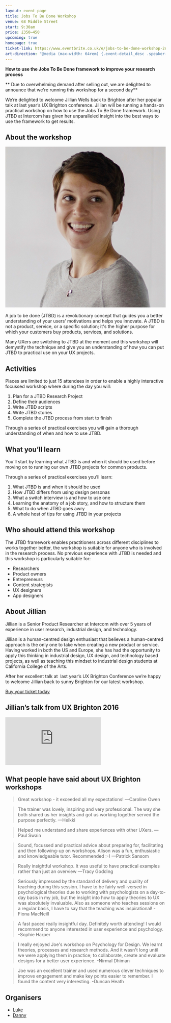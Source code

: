 ```yaml
---
layout: event-page  
title: Jobs To Be Done Workshop
venue: 68 Middle Street
start: 9:30am
price: £350–450
upcoming: true
homepage: true
ticket-link: https://www.eventbrite.co.uk/e/jobs-to-be-done-workshop-2nd-day-tickets-34836923175  
art-direction: "@media (max-width: 64rem) {.event-detail_desc .speaker-photo{width: 90%; max-width: 100px;}} @media (min-width: 60rem) {.event-detail_desc .speaker-photo {width: 30%; float: left; padding-right: 1em}} .speaker-photo {margin: 0; padding: 0; border: 0}"
---
```


__How to use the Jobs To Be Done framework to improve your research process__

** Due to overwhelming demand after selling out, we are delighted to announce that we're running this workshop for a second day**

We’re delighted to welcome Jillian Wells back to Brighton after her popular talk at last year’s UX Brighton conference. Jillian will be running a hands-on practical workshop on how to use the Jobs To Be Done framework. Using JTBD at Intercom has given her unparalleled insight into the best ways to use the framework to get results.

## About the workshop

<img id="Jillian" src="../assets/2017-jtbdWorkshop/jillian-wells-adjusted-1362.jpg" alt="Photo of Jillian" class="speaker-photo">

A job to be done (JTBD) is a revolutionary concept that guides you a better understanding of your users’ motivations and helps you innovate. A JTBD is not a product, service, or a specific solution; it's the higher purpose for which your customers buy products, services, and solutions.

Many UXers are switching to JTBD at the moment and this workshop will demystify the technique and give you an understanding of how you can put JTBD to practical use on your UX projects. 

## Activities

Places are limited to just 15 attendees in order to enable a highly interactive focussed workshop where during the day you will:

1. Plan for a JTBD Research Project
2. Define their audiences
3. Write JTBD scripts
4. Write JTBD stories
5. Complete the JTBD process from start to finish

Through a series of practical exercises you will gain a thorough understanding of when and how to use JTBD.

## What you’ll learn

You’ll start by learning what JTBD is and when it should be used before moving on to running our own JTBD projects for common products.

Through a series of practical exercises you’ll learn:

1. What JTBD is and when it should be used 
2. How JTBD differs from using design personas
3. What a switch interview is and how to use one
4. Learning the anatomy of a job story, and how to structure them
5. What to do when JTBD goes awry
6. A whole host of tips for using JTBD in your projects

## Who should attend this workshop

The JTBD framework enables practitioners across different disciplines to works together better, the workshop is suitable for anyone who is involved in the research process. No previous experience with JTBD is needed and this workshop is particularly suitable for:

* Researchers
* Product owners
* Entrepreneurs
* Content strategists
* UX designers
* App designers

## About Jillian

Jillian is a Senior Product Researcher at Intercom with over 5 years of experience in user research, industrial design, and technology.

Jillian is a human-centred design enthusiast that believes a human-centred approach is the only one to take when creating a new product or service. Having worked in both the US and Europe, she has had the opportunity to apply this thinking in industrial design, UX design, and technology based projects, as well as teaching this mindset to industrial design students at California College of the Arts.

After her excellent talk at  last year’s UX Brighton Conference we’re happy to welcome Jillian back to sunny Brighton for our latest workshop. 

<a href="https://www.eventbrite.co.uk/e/jobs-to-be-done-workshop-2nd-day-tickets-34836923175">Buy your ticket today</a>

## Jillian’s talk from UX Brighton 2016

<div class="responsive-height-limiter"><div class="embed-container hd"><iframe src="https://www.youtube.com/embed/85VeGQeKq7k" frameborder="0" scrolling="no" allowfullscreen></iframe></div></div>

## What people have said about UX Brighton workshops

> Great workshop - it exceeded all my expectations!
—Caroline Owen

> The trainer was lovely, inspiring and very professional. The way she both shared us her insights and got us working together served the purpose perfectly.
—Heikki

> Helped me understand and share experiences with other UXers.
—Paul Swain

> Sound, focussed and practical advice about preparing for, facilitating and then following-up on workshops. Alison was a fun, enthusiastic and knowledgeable tutor. Recommended :-)
—Patrick Sansom

> Really insightful workshop. It was useful to have practical examples rather than just an overview
—Tracy Godding

> Seriously impressed by the standard of delivery and quality of teaching during this session. I have to be fairly well-versed in psychological theories due to working with psychologists on a day-to-day basis in my job, but the insight into how to apply theories to UX was absolutely invaluable. Also as someone who teaches sessions on a regular basis, I have to say that the teaching was inspirational!
-Fiona MacNeill

> A fast paced really insightful day. Definitely worth attending! I would recommend to anyone interested in user experience and psychology. 
-Sophie Harper

> I really enjoyed Joe's workshop on Psychology for Design. We learnt theories, processes and research methods. And it wasn't long until we were applying them in practice; to collaborate, create and evaluate designs for a better user experience.
-Nirmal Dhiman

> Joe was an excellent trainer and used numerous clever techniques to improve engagement and make key points easier to remember. I found the content very interesting.
-Duncan Heath

## Organisers

- <a href="http://uxbrighton.org.uk/about/#luke">Luke</a>
- <a href="http://uxbrighton.org.uk/about/#danny">Danny</a>
